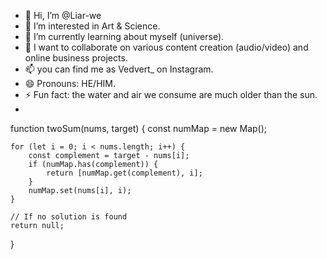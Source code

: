 - 👋 Hi, I’m @Liar-we
- 👀 I’m interested in Art & Science.
- 🌱 I’m currently learning about myself (universe).
- 💞️ I want to collaborate on various content creation (audio/video) and online business projects.
- 📫 you can find me as Vedvert_ on Instagram.
- 😄 Pronouns: HE/HIM.
- ⚡ Fun fact: the water and air we consume are much older than the sun.
- 

<!---
Liar-we/Liar-we is a ✨ special ✨ repository because its `README.md` (this file) appears on your GitHub profile.
You can click the Preview link to take a look at your changes.
--->
function twoSum(nums, target) {
    const numMap = new Map();

    for (let i = 0; i < nums.length; i++) {
        const complement = target - nums[i];
        if (numMap.has(complement)) {
            return [numMap.get(complement), i];
        }
        numMap.set(nums[i], i);
    }

    // If no solution is found
    return null;
}

